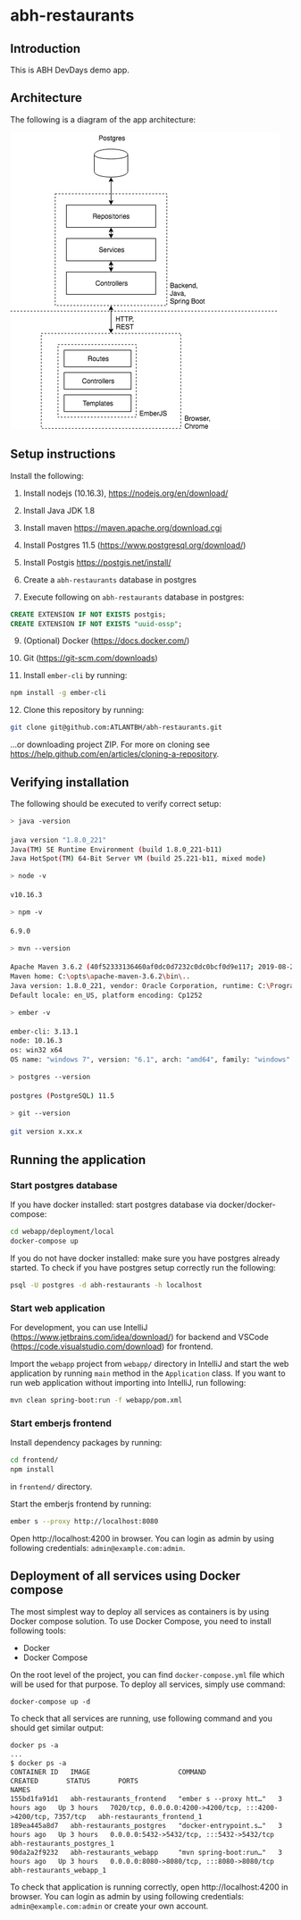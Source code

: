 # abh-restaurants

## Introduction

This is ABH DevDays demo app.

## Architecture

The following is a diagram of the app architecture:

![architecture](docs/images/architecture.png)

## Setup instructions

Install the following:

1. Install nodejs (10.16.3), https://nodejs.org/en/download/

3. Install Java JDK 1.8

4. Install maven https://maven.apache.org/download.cgi

5. Install Postgres 11.5 (https://www.postgresql.org/download/)

6. Install Postgis https://postgis.net/install/

7. Create a `abh-restaurants` database in postgres

8. Execute following on `abh-restaurants` database in postgres:

```sql
CREATE EXTENSION IF NOT EXISTS postgis;
CREATE EXTENSION IF NOT EXISTS "uuid-ossp";
```

9. (Optional) Docker (https://docs.docker.com/)

10. Git (https://git-scm.com/downloads)

11. Install `ember-cli` by running:

```bash
npm install -g ember-cli
```

12. Clone this repository by running:

```bash
git clone git@github.com:ATLANTBH/abh-restaurants.git
```
...or downloading project ZIP. For more on cloning see https://help.github.com/en/articles/cloning-a-repository.


## Verifying installation

The following should be executed to verify correct setup:

```bash
> java -version

java version "1.8.0_221"
Java(TM) SE Runtime Environment (build 1.8.0_221-b11)
Java HotSpot(TM) 64-Bit Server VM (build 25.221-b11, mixed mode)
```

```bash
> node -v

v10.16.3
```

```bash
> npm -v

6.9.0
```

```bash
> mvn --version

Apache Maven 3.6.2 (40f52333136460af0dc0d7232c0dc0bcf0d9e117; 2019-08-27T08:06:16-07:00)
Maven home: C:\opts\apache-maven-3.6.2\bin\..
Java version: 1.8.0_221, vendor: Oracle Corporation, runtime: C:\Program Files\Java\jdk1.8.0_221\jre
Default locale: en_US, platform encoding: Cp1252
```

```bash
> ember -v

ember-cli: 3.13.1
node: 10.16.3
os: win32 x64
OS name: "windows 7", version: "6.1", arch: "amd64", family: "windows"
```

```bash
> postgres --version

postgres (PostgreSQL) 11.5
```

```bash
> git --version

git version x.xx.x
```

## Running the application

### Start postgres database

If you have docker installed: start postgres database via docker/docker-compose:

```bash
cd webapp/deployment/local
docker-compose up
```

If you do not have docker installed: make sure you have postgres already started. To check if you have postgres setup correctly run the following:

```bash
psql -U postgres -d abh-restaurants -h localhost
```

### Start web application

For development, you can use IntelliJ (https://www.jetbrains.com/idea/download/) for backend and VSCode (https://code.visualstudio.com/download) for frontend.

Import the `webapp` project from `webapp/` directory in IntelliJ and start the web application by running `main` method in the `Application` class. If you want to run web application without importing into IntelliJ, run following:

```bash
mvn clean spring-boot:run -f webapp/pom.xml
```

### Start emberjs frontend

Install dependency packages by running:

```bash
cd frontend/
npm install
```
in `frontend/` directory.

Start the emberjs frontend by running:

```bash
ember s --proxy http://localhost:8080
```

Open http://localhost:4200 in browser. You can login as admin by using following credentials: `admin@example.com:admin`.

## Deployment of all services using Docker compose
The most simplest way to deploy all services as containers is by using Docker compose solution. To use Docker Compose, you need to install following tools:
- Docker 
- Docker Compose

On the root level of the project, you can find `docker-compose.yml` file which will be used for that purpose.
To deploy all services, simply use command:
```
docker-compose up -d
```

To check that all services are running, use following command and you should get similar output:
```
docker ps -a
...
$ docker ps -a
CONTAINER ID   IMAGE                      COMMAND                  CREATED       STATUS       PORTS                                                           NAMES
155bd1fa91d1   abh-restaurants_frontend   "ember s --proxy htt…"   3 hours ago   Up 3 hours   7020/tcp, 0.0.0.0:4200->4200/tcp, :::4200->4200/tcp, 7357/tcp   abh-restaurants_frontend_1
189ea445a8d7   abh-restaurants_postgres   "docker-entrypoint.s…"   3 hours ago   Up 3 hours   0.0.0.0:5432->5432/tcp, :::5432->5432/tcp                       abh-restaurants_postgres_1
90da2a2f9232   abh-restaurants_webapp     "mvn spring-boot:run…"   3 hours ago   Up 3 hours   0.0.0.0:8080->8080/tcp, :::8080->8080/tcp                       abh-restaurants_webapp_1
```

To check that application is running correctly, open http://localhost:4200 in browser. You can login as admin by using following credentials: `admin@example.com:admin` or create your own account.